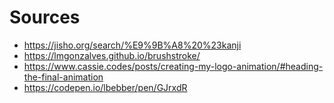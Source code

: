 # Sources

* https://jisho.org/search/%E9%9B%A8%20%23kanji
* https://lmgonzalves.github.io/brushstroke/
* https://www.cassie.codes/posts/creating-my-logo-animation/#heading-the-final-animation
* https://codepen.io/lbebber/pen/GJrxdR
